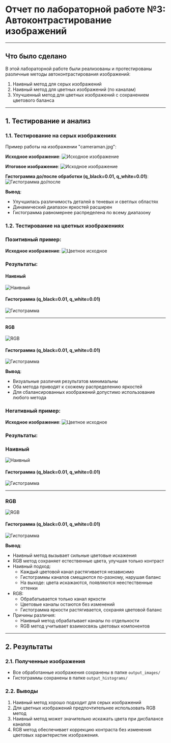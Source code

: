 ﻿# Отчет по лабораторной работе №3: Автоконтрастирование изображений

---

## Что было сделано

В этой лабораторной работе были реализованы и протестированы различные методы автоконтрастирования изображений:
1. Наивный метод для серых изображений
2. Наивный метод для цветных изображений (по каналам)
3. Улучшенный метод для цветных изображений с сохранением цветового баланса

---

## 1. Тестирование и анализ

### 1.1. Тестирование на серых изображениях
Пример работы на изображении "cameraman.jpg":

**Исходное изображение**:
![Исходное изображение](test_images/cameraman.jpg)

**Итоговое изображение**:
![Исходное изображение](output_images/output_cameraman.jpg)

**Гистограмма до/после обработки (q_black=0.01, q_white=0.01)**:
![Гистограмма до/после](output_histograms/output_cameraman_histogram.png)

**Вывод**:
- Улучшилась различимость деталей в теневых и светлых областях
- Динамический диапазон яркостей расширен
- Гистограмма равномернее распределена по всему диапазону

### 1.2. Тестирование на цветных изображениях

### Позитивный пример:
**Исходное изображение**:
![Цветное исходное](test_images/fog.jpg)

### **Результаты**:
#### Наивный
![Наивный](output_images/output_naive_fog.jpg) 
#### Гистограмма (q_black=0.01, q_white=0.01)
![Гистограмма](output_histograms/output_naive_fog_histogram.png)

---

#### RGB
![RGB](output_images/output_rgb_fog.jpg)
#### Гистограмма (q_black=0.01, q_white=0.01)
![Гистограмма](output_histograms/output_rgb_fog_histogram.png) 

**Вывод**: 
- Визуальные различия результатов минимальны
- Оба метода приводят к схожему распределению яркостей
- Для сбалансированных изображений допустимо использование любого метода

### Негативный пример:
**Исходное изображение**:
![Цветное исходное](test_images/light.jpg)

### **Результаты**:
### Наивный
![Наивный](output_images/output_naive_light.jpg) 
#### Гистограмма (q_black=0.01, q_white=0.01)
![Гистограмма](output_histograms/output_naive_light_histogram.png) 

---

### RGB
![RGB](output_images/output_rgb_light.jpg)
#### Гистограмма (q_black=0.01, q_white=0.01)
![Гистограмма](output_histograms/output_rgb_light_histogram.png) 

**Вывод**:
- Наивный метод вызывает сильные цветовые искажения
- RGB метод сохраняет естественные цвета, улучшая только контраст
- Наивный подход:
	- Каждый цветовой канал растягивается независимо
	- Гистограммы каналов смещаются по-разному, нарушая баланс
	- На выходе: цвета искажаются, появляются неестественные оттенки
- RGB: 
	- Обрабатывается только канал яркости 
	- Цветовые каналы остаются без изменений
	- Гистограмма яркости растягивается, сохраняя цветовой баланс
- Причины различия:
	- Наивный метод обрабатывает каналы по отдельности
	- RGB метод учитывает взаимосвязь цветовых компонентов

---

## 2. Результаты

### 2.1. Полученные изображения
- Все обработанные изображения сохранены в папке `output_images/`
- Гистограммы сохранены в папке `output_histograms/`

### 2.2. Выводы
1. Наивный метод хорошо подходит для серых изображений
2. Для цветных изображений предпочтительнее использовать RGB метод
3. Наивный метод может значительно искажать цвета при дисбалансе каналов
4. RGB метод обеспечивает коррекцию контраста без изменения цветовых характеристик изображения.
